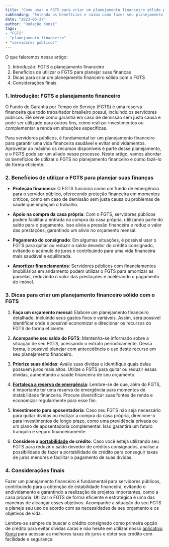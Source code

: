 ```yaml
---
title: "Como usar o FGTS para criar um planejamento financeiro sólido para servidores públicos"
subheading: "Entenda os benefícios e saiba como fazer seu planejamento financeiro utilizando seu FGTS"
date: "2023-06-27"
author: "Redação Konsi"
tags:
- "FGTS"
- "planejamento financeiro"
- "servidores públicos"
---
```


O que falaremos nesse artigo:

1. Introdução: FGTS e planejamento financeiro
2. Benefícios de utilizar o FGTS para planejar suas finanças
3. Dicas para criar um planejamento financeiro sólido com o FGTS
4. Considerações finais

### 1. Introdução: FGTS e planejamento financeiro

O Fundo de Garantia por Tempo de Serviço (FGTS) é uma reserva financeira que todo trabalhador brasileiro possui, incluindo os servidores públicos. Ele serve como garantia em caso de demissão sem justa causa e pode ser utilizado para outros fins, como realizar investimentos ou complementar a renda em situações específicas.

Para servidores públicos, é fundamental ter um planejamento financeiro para garantir uma vida financeira saudável e evitar endividamentos. Aproveitar ao máximo os recursos disponíveis é parte desse planejamento, e o FGTS pode ser um aliado nesse processo. Neste artigo, vamos abordar os benefícios de utilizar o FGTS no planejamento financeiro e como fazê-lo de forma eficiente.

### 2. Benefícios de utilizar o FGTS para planejar suas finanças

- **Proteção financeira**: O FGTS funciona como um fundo de emergência para o servidor público, oferecendo proteção financeira em momentos críticos, como em caso de demissão sem justa causa ou problemas de saúde que impeçam o trabalho.

- **Apoio na compra da casa própria**: Com o FGTS, servidores públicos podem facilitar a entrada na compra da casa própria, utilizando parte do saldo para o pagamento. Isso alivia a pressão financeira e reduz o valor das prestações, garantindo um alívio no orçamento mensal.

- **Pagamento do consignado**: Em algumas situações, é possível usar o FGTS para quitar ou reduzir o saldo devedor do crédito consignado, evitando o acúmulo de juros e contribuindo para uma vida financeira mais saudável e equilibrada.

- [**Amortizar financiamentos**](https://konsi.com.br/postagens/como-usar-o-crdito-consignado-para-quitar-dvidas-caras.md): Servidores públicos com financiamentos imobiliários em andamento podem utilizar o FGTS para amortizar as parcelas, reduzindo o valor das prestações e acelerando o pagamento do imóvel.

### 3. Dicas para criar um planejamento financeiro sólido com o FGTS

1. **Faça um orçamento mensal**: Elabore um planejamento financeiro detalhado, incluindo seus gastos fixos e variáveis. Assim, será possível identificar onde é possível economizar e direcionar os recursos do FGTS de forma eficiente.

2. **Acompanhe seu saldo do FGTS**: Mantenha-se informado sobre a situação de seu FGTS, acessando o extrato periodicamente. Dessa forma, é possível planejar com antecedência o uso deste recurso em seu planejamento financeiro.

3. **Priorize suas dívidas**: Avalie suas dívidas e identifique quais delas possuem juros mais altos. Utilize o FGTS para quitar ou reduzir essas dívidas, aumentando a saúde financeira de seu orçamento.

4. [**Fortaleça a reserva de emergência**](https://konsi.com.br/postagens/a-importncia-da-reserva-de-emergncia-e-como-constru-la-com-inteligncia-financeira.md): Lembre-se de que, além do FGTS, é importante ter uma reserva de emergência para momentos de instabilidade financeira. Procure diversificar suas fontes de renda e economizar regularmente para esse fim.

5. **Investimento para aposentadoria**: Caso seu FGTS não seja necessário para quitar dívidas ou realizar a compra da casa própria, direcione-o para investimentos de longo prazo, como uma previdência privada ou um plano de aposentadoria complementar. Isso garantirá um futuro tranquilo e seguro financeiramente.

6. **Considere a [portabilidade](https://konsi.com.br/postagens/como-fazer-a-portabilidade-de-crdito-consignado-passo-a-passo.md) de crédito**: Caso você esteja utilizando seu FGTS para reduzir o saldo devedor de créditos consignados, analise a possibilidade de fazer a portabilidade de crédito para conseguir taxas de juros menores e facilitar o pagamento de suas dívidas.

### 4. Considerações finais

Fazer um planejamento financeiro é fundamental para servidores públicos, contribuindo para a obtenção de estabilidade financeira, evitando o endividamento e garantindo a realização de projetos importantes, como a casa própria. Utilizar o FGTS de forma eficiente e estratégica é uma das maneiras de alcançar esses objetivos. Acompanhe a situação do seu FGTS e planeje seu uso de acordo com as necessidades de seu orçamento e os objetivos de vida.

Lembre-se sempre de buscar o crédito consignado como primeira opção de crédito para evitar dívidas caras e não hesite em utilizar nosso [aplicativo Konsi](https://konsi.com.br/app_download) para acessar as melhores taxas de juros e obter seu crédito com facilidade e segurança.